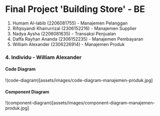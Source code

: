 # Final Project 'Building Store' - BE

1.  Humam Al-labib (2206081755) - Manajemen Pelanggan
2.  Rifqisyandi Khairurrizal (2306152216) - Manajemen Supplier
3.  Nadya Aysha (2206081635) - Transaksi Penjualan
4.  Daffa Rayhan Ananda (2306152235) - Manajemen Pembayaran
5.  William Alexander (2306226914) - Manajemen Produk


### 4. Individu - William Alexander
#### Code Diagram
!(code-diagram)[assets/images/code-diagram-manajemen-produk.jpg]
#### Component Diagram
!(component-diagram)[assets/images/component-diagram-manajemen-produk.jpg]